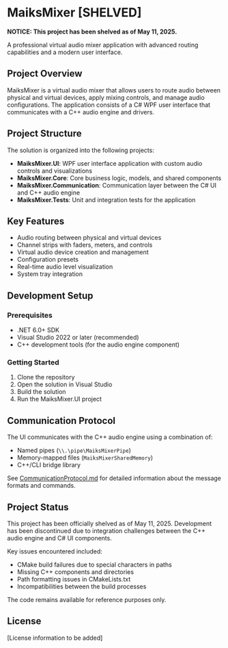 # MaiksMixer [SHELVED]

**NOTICE: This project has been shelved as of May 11, 2025.**

A professional virtual audio mixer application with advanced routing capabilities and a modern user interface.

## Project Overview

MaiksMixer is a virtual audio mixer that allows users to route audio between physical and virtual devices, apply mixing controls, and manage audio configurations. The application consists of a C# WPF user interface that communicates with a C++ audio engine and drivers.

## Project Structure

The solution is organized into the following projects:

- **MaiksMixer.UI**: WPF user interface application with custom audio controls and visualizations
- **MaiksMixer.Core**: Core business logic, models, and shared components
- **MaiksMixer.Communication**: Communication layer between the C# UI and C++ audio engine
- **MaiksMixer.Tests**: Unit and integration tests for the application

## Key Features

- Audio routing between physical and virtual devices
- Channel strips with faders, meters, and controls
- Virtual audio device creation and management
- Configuration presets
- Real-time audio level visualization
- System tray integration

## Development Setup

### Prerequisites

- .NET 6.0+ SDK
- Visual Studio 2022 or later (recommended)
- C++ development tools (for the audio engine component)

### Getting Started

1. Clone the repository
2. Open the solution in Visual Studio
3. Build the solution
4. Run the MaiksMixer.UI project

## Communication Protocol

The UI communicates with the C++ audio engine using a combination of:

- Named pipes (`\\.\pipe\MaiksMixerPipe`)
- Memory-mapped files (`MaiksMixerSharedMemory`)
- C++/CLI bridge library

See [CommunicationProtocol.md](./CommunicationProtocol.md) for detailed information about the message formats and commands.

## Project Status

This project has been officially shelved as of May 11, 2025. Development has been discontinued due to integration challenges between the C++ audio engine and C# UI components.

Key issues encountered included:
- CMake build failures due to special characters in paths
- Missing C++ components and directories
- Path formatting issues in CMakeLists.txt
- Incompatibilities between the build processes

The code remains available for reference purposes only.

## License

[License information to be added]

